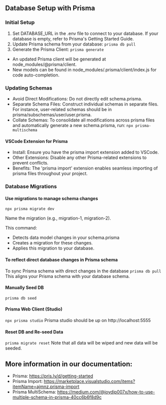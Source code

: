 ## Database Setup with Prisma
### Initial Setup
1. Set DATABASE_URL in the .env file to connect to your database. If your database is empty, refer to Prisma's Getting Started Guide.
2. Update Prisma schema from your database:
```prisma db pull```
3. Generate the Prisma Client:
```prisma generate```
- An updated Prisma client will be generated at node_modules/@prisma/client.
- New models can be found in node_modules/.prisma/client/index.js for code auto-completion.


### Updating Schemas
- Avoid Direct Modifications: Do not directly edit schema.prisma.
- Separate Schema Files: Construct individual schemas in separate files. For instance, user-related schemas should be in prisma/subschemas/user/user.prisma.
- Collate Schemas: To consolidate all modifications across prisma files and automatically generate a new schema.prisma, run:
```npx prisma-multischema```

#### VSCode Extension for Prisma
- Install: Ensure you have the prisma import extension added to VSCode.
- Other Extensions: Disable any other Prisma-related extensions to prevent conflicts.
- Benefits: The 'prisma import' extension enables seamless importing of prisma files throughout your project.


### Database Migrations
#### Use migrations to manage schema changes
```npx prisma migrate dev```

Name the migration (e.g., migration-1, migration-2).

This command:
- Detects data model changes in your schema.prisma
- Creates a migration for these changes.
- Applies this migration to your database.

#### To reflect direct database changes in Prisma schema
To sync Prisma schema with direct changes in the database
```prisma db pull```
This aligns your Prisma schema with your database schema.

#### Manually Seed DB
```prisma db seed```

#### Prisma Web Client (Studio)
```npx prisma studio```
Prisma studio should be up on http://localhost:5555

#### Reset DB and Re-seed Data
```prisma migrate reset```
Note that all data will be wiped and new data will be seeded.


## More information in our documentation:
- Prisma: https://pris.ly/d/getting-started
- Prisma Import: https://marketplace.visualstudio.com/items?itemName=ajmnz.prisma-import
- Prisma MultiSchema: https://medium.com/@joydip007x/how-to-use-multiple-schema-in-prisma-40cc6b6f8d9c